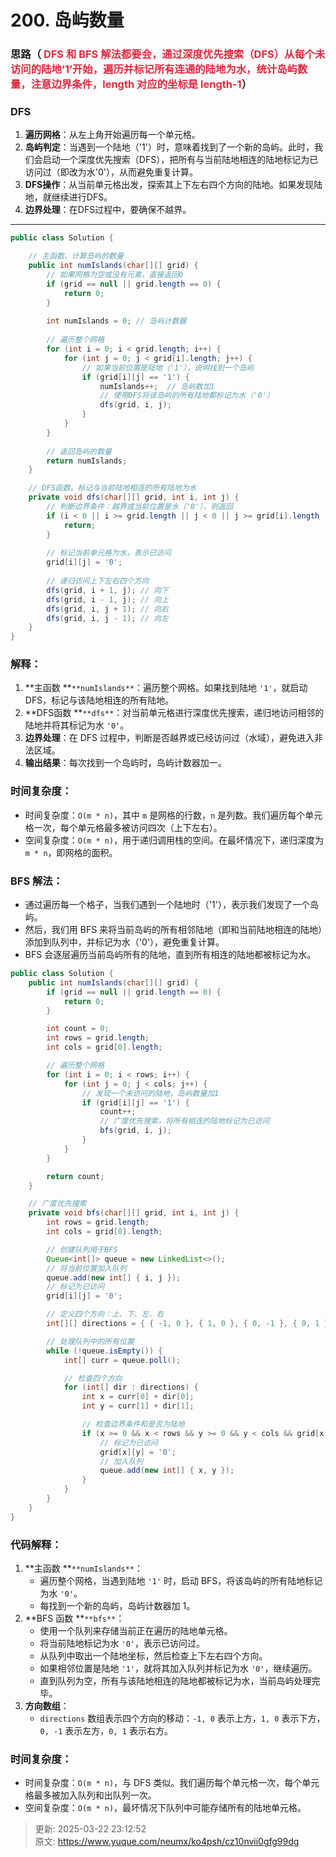 # 200. 岛屿数量

### 思路（ <font style="color:#DF2A3F;">DFS 和 BFS 解法都要会，通过深度优先搜索（DFS）从每个未访问的陆地‘1’开始，遍历并标记所有连通的陆地为水，统计岛屿数量，注意边界条件，length 对应的坐标是 length-1</font>）
### DFS
1. **遍历网格**：从左上角开始遍历每一个单元格。
2. **岛屿判定**：当遇到一个陆地（'1'）时，意味着找到了一个新的岛屿。此时，我们会启动一个深度优先搜索（DFS），把所有与当前陆地相连的陆地标记为已访问过（即改为水'0'），从而避免重复计算。
3. **DFS操作**：从当前单元格出发，探索其上下左右四个方向的陆地。如果发现陆地，就继续进行DFS。
4. **边界处理**：在DFS过程中，要确保不越界。

---

```java
public class Solution {

    // 主函数，计算岛屿的数量
    public int numIslands(char[][] grid) {
        // 如果网格为空或没有元素，直接返回0
        if (grid == null || grid.length == 0) {
            return 0;
        }
        
        int numIslands = 0; // 岛屿计数器
        
        // 遍历整个网格
        for (int i = 0; i < grid.length; i++) {
            for (int j = 0; j < grid[i].length; j++) {
                // 如果当前位置是陆地（'1'），说明找到一个岛屿
                if (grid[i][j] == '1') {
                    numIslands++;  // 岛屿数加1
                    // 使用DFS将该岛屿的所有陆地都标记为水（'0'）
                    dfs(grid, i, j);
                }
            }
        }
        
        // 返回岛屿的数量
        return numIslands;
    }

    // DFS函数，标记与当前陆地相连的所有陆地为水
    private void dfs(char[][] grid, int i, int j) {
        // 判断边界条件：越界或当前位置是水（'0'），则返回
        if (i < 0 || i >= grid.length || j < 0 || j >= grid[i].length || grid[i][j] == '0') {
            return;
        }
        
        // 标记当前单元格为水，表示已访问
        grid[i][j] = '0';
        
        // 递归访问上下左右四个方向
        dfs(grid, i + 1, j); // 向下
        dfs(grid, i - 1, j); // 向上
        dfs(grid, i, j + 1); // 向右
        dfs(grid, i, j - 1); // 向左
    }
}

```

### 解释：
1. **主函数 **`**numIslands**`：遍历整个网格。如果找到陆地 `'1'`，就启动 DFS，标记与该陆地相连的所有陆地。
2. **DFS函数 **`**dfs**`：对当前单元格进行深度优先搜索，递归地访问相邻的陆地并将其标记为水 `'0'`。
3. **边界处理**：在 DFS 过程中，判断是否越界或已经访问过（水域），避免进入非法区域。
4. **输出结果**：每次找到一个岛屿时，岛屿计数器加一。

### 时间复杂度：
+ 时间复杂度：`O(m * n)`，其中 `m` 是网格的行数，`n` 是列数。我们遍历每个单元格一次，每个单元格最多被访问四次（上下左右）。
+ 空间复杂度：`O(m * n)`，用于递归调用栈的空间。在最坏情况下，递归深度为 `m * n`，即网格的面积。

### BFS 解法：
+ 通过遍历每一个格子，当我们遇到一个陆地时（'1'），表示我们发现了一个岛屿。
+ 然后，我们用 BFS 来将当前岛屿的所有相邻陆地（即和当前陆地相连的陆地）添加到队列中，并标记为水（'0'），避免重复计算。
+ BFS 会逐层遍历当前岛屿所有的陆地，直到所有相连的陆地都被标记为水。

```java
public class Solution {
    public int numIslands(char[][] grid) {
        if (grid == null || grid.length == 0) {
            return 0;
        }

        int count = 0;
        int rows = grid.length;
        int cols = grid[0].length;

        // 遍历整个网格
        for (int i = 0; i < rows; i++) {
            for (int j = 0; j < cols; j++) {
                // 发现一个未访问的陆地，岛屿数量加1
                if (grid[i][j] == '1') {
                    count++;
                    // 广度优先搜索，将所有相连的陆地标记为已访问
                    bfs(grid, i, j);
                }
            }
        }

        return count;
    }

    // 广度优先搜索
    private void bfs(char[][] grid, int i, int j) {
        int rows = grid.length;
        int cols = grid[0].length;

        // 创建队列用于BFS
        Queue<int[]> queue = new LinkedList<>();
        // 将当前位置加入队列
        queue.add(new int[] { i, j });
        // 标记为已访问
        grid[i][j] = '0';

        // 定义四个方向：上、下、左、右
        int[][] directions = { { -1, 0 }, { 1, 0 }, { 0, -1 }, { 0, 1 } };

        // 处理队列中的所有位置
        while (!queue.isEmpty()) {
            int[] curr = queue.poll();

            // 检查四个方向
            for (int[] dir : directions) {
                int x = curr[0] + dir[0];
                int y = curr[1] + dir[1];

                // 检查边界条件和是否为陆地
                if (x >= 0 && x < rows && y >= 0 && y < cols && grid[x][y] == '1') {
                    // 标记为已访问
                    grid[x][y] = '0';
                    // 加入队列
                    queue.add(new int[] { x, y });
                }
            }
        }
    }
}
```

### 代码解释：
1. **主函数 **`**numIslands**`：
    - 遍历整个网格，当遇到陆地 `'1'` 时，启动 BFS，将该岛屿的所有陆地标记为水 `'0'`。
    - 每找到一个新的岛屿，岛屿计数器加 1。
2. **BFS 函数 **`**bfs**`：
    - 使用一个队列来存储当前正在遍历的陆地单元格。
    - 将当前陆地标记为水 `'0'`，表示已访问过。
    - 从队列中取出一个陆地坐标，然后检查上下左右四个方向。
    - 如果相邻位置是陆地 `'1'`，就将其加入队列并标记为水 `'0'`，继续遍历。
    - 直到队列为空，所有与该陆地相连的陆地都被标记为水，当前岛屿处理完毕。
3. **方向数组**：
    - `directions` 数组表示四个方向的移动：`-1, 0` 表示上方，`1, 0` 表示下方，`0, -1` 表示左方，`0, 1` 表示右方。

### 时间复杂度：
+ 时间复杂度：`O(m * n)`，与 DFS 类似。我们遍历每个单元格一次，每个单元格最多被加入队列和出队列一次。
+ 空间复杂度：`O(m * n)`，最坏情况下队列中可能存储所有的陆地单元格。



> 更新: 2025-03-22 23:12:52  
> 原文: <https://www.yuque.com/neumx/ko4psh/cz10nvii0gfg99dg>
